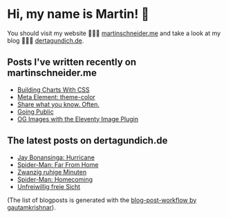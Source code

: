 # Hi, my name is Martin! 👋 
You should visit my website 👨🏼‍💻  [martinschneider.me](https://martinschneider.me) and take a look at my blog 🤷🏼‍♂️ [dertagundich.de](https://www.dertagundich.de).

## Posts I've written recently on martinschneider.me
<!-- MSME-POST-LIST:START -->
- [Building Charts With CSS](https://martinschneider.me/articles/building-charts-with-css/)
- [Meta Element: theme-color](https://martinschneider.me/articles/meta-tag-theme-color/)
- [Share what you know. Often.](https://martinschneider.me/articles/share-what-you-know-often/)
- [Going Public](https://martinschneider.me/articles/going-public/)
- [OG Images with the Eleventy Image Plugin](https://martinschneider.me/articles/og-images-with-the-eleventy-image-plugin/)
<!-- MSME-POST-LIST:END -->

## The latest posts on dertagundich.de
<!-- DTUI-POST-LIST:START -->
- [Jay Bonansinga: Hurricane](https://www.dertagundich.de/2021/09/11/jay-bonansinga-hurricane/)
- [Spider-Man: Far From Home](https://www.dertagundich.de/2021/09/05/spider-man-far-from-home/)
- [Zwanzig ruhige Minuten](https://www.dertagundich.de/2021/09/05/zwanzig-ruhige-minuten/)
- [Spider-Man: Homecoming](https://www.dertagundich.de/2021/08/30/spider-man-homecoming/)
- [Unfreiwillig freie Sicht](https://www.dertagundich.de/2021/08/28/unfreiwillig-freie-sicht/)
<!-- DTUI-POST-LIST:END -->

(The list of blogposts is generated with the [blog-post-workflow by gautamkrishnar](https://github.com/gautamkrishnar/blog-post-workflow)).
